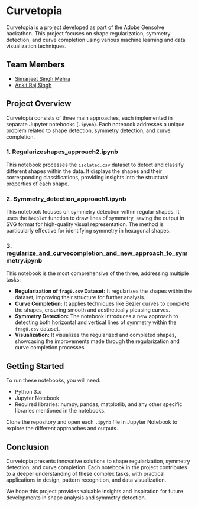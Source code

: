 # Curvetopia

Curvetopia is a project developed as part of the Adobe Gensolve hackathon. This project focuses on shape regularization, symmetry detection, and curve completion using various machine learning and data visualization techniques.

## Team Members
- [Simarjeet Singh Mehra](https://github.com/ssmehra7)
- [Ankit Raj Singh](https://github.com/turbulent7)

## Project Overview
Curvetopia consists of three main approaches, each implemented in separate Jupyter notebooks (`.ipynb`). Each notebook addresses a unique problem related to shape detection, symmetry detection, and curve completion.

### 1. Regularizeshapes_approach2.ipynb
This notebook processes the `isolated.csv` dataset to detect and classify different shapes within the data. It displays the shapes and their corresponding classifications, providing insights into the structural properties of each shape.

### 2. Symmetry_detection_approach1.ipynb
This notebook focuses on symmetry detection within regular shapes. It uses the `hexplot` function to draw lines of symmetry, saving the output in SVG format for high-quality visual representation. The method is particularly effective for identifying symmetry in hexagonal shapes.

### 3. regularize_and_curvecompletion_and_new_approach_to_symmetry.ipynb
This notebook is the most comprehensive of the three, addressing multiple tasks:
- **Regularization of `frag0.csv` Dataset:** It regularizes the shapes within the dataset, improving their structure for further analysis.
- **Curve Completion:** It applies techniques like Bezier curves to complete the shapes, ensuring smooth and aesthetically pleasing curves.
- **Symmetry Detection:** The notebook introduces a new approach to detecting both horizontal and vertical lines of symmetry within the `frag0.csv` dataset.
- **Visualization:** It visualizes the regularized and completed shapes, showcasing the improvements made through the regularization and curve completion processes.

## Getting Started
To run these notebooks, you will need:
- Python 3.x
- Jupyter Notebook
- Required libraries: numpy, pandas, matplotlib, and any other specific libraries mentioned in the notebooks.

Clone the repository and open each `.ipynb` file in Jupyter Notebook to explore the different approaches and outputs.

## Conclusion
Curvetopia presents innovative solutions to shape regularization, symmetry detection, and curve completion. Each notebook in the project contributes to a deeper understanding of these complex tasks, with practical applications in design, pattern recognition, and data visualization.

We hope this project provides valuable insights and inspiration for future developments in shape analysis and symmetry detection.

